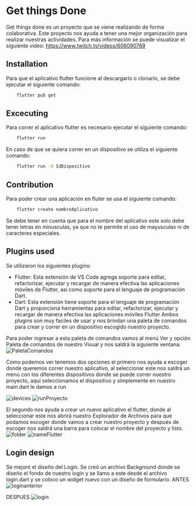 # Get things Done

Get things done es un proyecto que se viene realizando de forma colaborativa. Este proyecto nos ayuda a tener una mejor organización para realizar nuestras actividades.
Para más información se puede visualizar el siguiente video:
    https://www.twitch.tv/videos/606090769

## Installation

Para que el aplicativo flutter funcione al descargarlo o clonarlo, se debe ejecutar el siguiente comando:
```bash
    flutter pub get
```
## Excecuting
Para correr el aplicativo flutter es necesario ejecutar el siguiente comando: 
```bash
    flutter run
```

En caso de que se quiera correr en un dispositivo se utiliza el siguiente comando:
```bash
    flutter run -d IdDispositivo
```

## Contribution 

Para poder crear una aplicación en fluter se usa el siguiente comando:
```bash
    flutter create nombreAplicativo
```
Se debe tener en cuenta que para el nombre del aplicativo este solo debe tener letras en minusculas, ya que no te permite el uso de mayusculas ni de caracteres especiales.

## Plugins used

Se utilizaron los siguientes plugins:
- Flutter: Esta extensión de VS Code agrega soporte para editar, refactorizar, ejecutar y recargar de manera efectiva las aplicaciones móviles de Flutter, así como soporte para el lenguaje de programación Dart.
- Dart: Esta extensión tiene soporte para el lenguaje de programación Dart y proporciona herramientas para editar, refactorizar, ejecutar y recargar de manera efectiva las aplicaciones móviles Flutter 
Ambos plugins son muy faciles de usar y nos brindan una paleta de comandos para crear y correr en un dispositivo escogido nuestro proyecto. 

Para poder ingresar a esta paleta de comandos vamos al menú Ver y opción Paleta de comandos de nuestro Visual y nos saldrá la siguiente ventana:
![PaletaComandos](https://user-images.githubusercontent.com/65316299/122508068-fa046b80-cfc6-11eb-9bda-6d9bc385e22c.jpg)

Como podemos ver tenemos dos opciones el primero nos ayuda a escoger donde queremos correr nuestro aplicativo, al seleccionar este nos saldrá un menú con los diferentes dispositivos donde se puede correr nuestro proyecto, aquí seleccionamos el dispositivo y simplemente en nuestro main.dart le damos a run

![devices](https://user-images.githubusercontent.com/65316299/122508779-27054e00-cfc8-11eb-8de9-85dd4a871266.jpg)
![runProyecto](https://user-images.githubusercontent.com/65316299/122508911-62078180-cfc8-11eb-8266-c4d85e6f3899.jpg)

El segundo nos ayuda a crear un nuevo aplicativo el flutter, donde al seleccionar este nos abrirá nuestro Explorador de Archivos para que podamos escoger donde vamos a crear nuestro proyecto y después de escoger nos saldrá una barra para colocar el nombre del proyecto y listo.
![folder](https://user-images.githubusercontent.com/65316299/122508551-c544e400-cfc7-11eb-88fc-bf7d0143767e.jpg)
![nameFlutter](https://user-images.githubusercontent.com/65316299/122508594-cfff7900-cfc7-11eb-89c3-8df9f2916b0b.jpg)

## Login design

Se mejoró el diseño del Login. Se creó un archivo Background donde se diseño el fondo de nuestro login y se llamo a este desde el archivo login.dart y se coloco un widget nuevo con un diseño de formulario.
ANTES
![loginanterior](https://user-images.githubusercontent.com/65316299/122658818-4969a980-d137-11eb-87d7-0a4b4a7c0851.jpg)

DESPUES
![login](https://user-images.githubusercontent.com/65316299/122658816-47074f80-d137-11eb-85f6-423d58934ff2.jpg)
